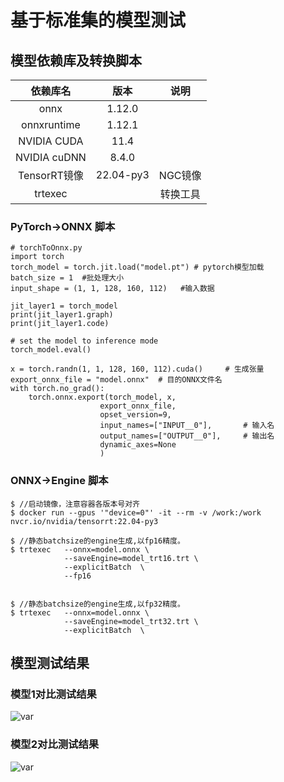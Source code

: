 # 基于标准集的模型测试

## 模型依赖库及转换脚本
|依赖库名|版本|说明|
|:--:|:--:|:--:|
|onnx|1.12.0||
|onnxruntime|1.12.1||
|NVIDIA CUDA|  11.4||
|NVIDIA cuDNN|8.4.0||
|TensorRT镜像|22.04-py3 |NGC镜像|
|trtexec||转换工具|

### PyTorch->ONNX 脚本
```
# torchToOnnx.py
import torch
torch_model = torch.jit.load("model.pt") # pytorch模型加载
batch_size = 1  #批处理大小
input_shape = (1, 1, 128, 160, 112)   #输入数据

jit_layer1 = torch_model
print(jit_layer1.graph) 
print(jit_layer1.code) 

# set the model to inference mode
torch_model.eval()

x = torch.randn(1, 1, 128, 160, 112).cuda()		# 生成张量
export_onnx_file = "model.onnx"	 # 目的ONNX文件名
with torch.no_grad(): 
    torch.onnx.export(torch_model, x,
                    export_onnx_file,
                    opset_version=9, 
                    input_names=["INPUT__0"],		# 输入名
                    output_names=["OUTPUT__0"],	    # 输出名
                    dynamic_axes=None
                    )

```
### ONNX->Engine 脚本
```使用TensorRT官方容器提供的trtexec引擎构建工具（__在执行推理的GPU上进行构建__）
$ //启动镜像，注意容器各版本号对齐
$ docker run --gpus '"device=0"' -it --rm -v /work:/work nvcr.io/nvidia/tensorrt:22.04-py3

$ //静态batchsize的engine生成,以fp16精度。
$ trtexec   --onnx=model.onnx \
            --saveEngine=model_trt16.trt \
            --explicitBatch  \
            --fp16 


$ //静态batchsize的engine生成,以fp32精度。
$ trtexec   --onnx=model.onnx \
            --saveEngine=model_trt32.trt \
            --explicitBatch  \

```

## 模型测试结果
### 模型1对比测试结果
![var](../s/model1_test.png)

### 模型2对比测试结果
![var](../s/model2_test.png)